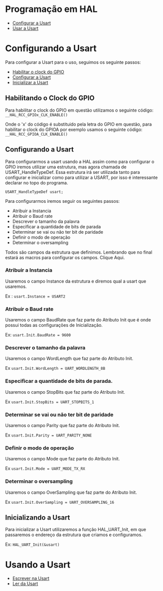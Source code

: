 # Programação em HAL 

- [Configurar a Usart](#Configurando-a-Usart)
- [Usar a Usart](#Usando-a-Usart)

# Configurando a Usart

Para configurar a Usart para o uso, seguimos os seguinte passos:
- [Habilitar o clock do GPIO](#Habilitando-o-Clock-do-GPIO)
- [Configurar a Usart](#Configurando-a-Usart)
- [Inicializar a Usart](#Inicializando-a-Usart)

## Habilitando o Clock do GPIO

Para habilitar o clock do GPIO em questão utilizamos o seguinte código:  
`__HAL_RCC_GPIOx_CLK_ENABLE()`

Onde o 'x' do código é substituido pela letra do GPIO em questão, para
habilitar o clock do GPIOA por exemplo usamos o seguinte código:  
`__HAL_RCC_GPIOA_CLK_ENABLE()`

## Configurando a Usart

Para configurarmos a usart usando a HAL assim como para configurar o GPIO
iremos utilizar uma estrutura, mas agora chamada de USART_HandleTypeDef.
Essa estrutura irá ser utilizada tanto para configurar e inicializar como
para utilizar a USART, por isso é interessante declarar no topo do programa.

`USART_HandleTypeDef usart;`

Para configurarmos iremos seguir os seguintes passos:

- Atribuir a Instancia
- Atribuir o Baud rate
- Descrever o tamanho da palavra
- Especificar a quantidade de bits de parada
- Determinar se vai ou não ter bit de paridade
- Definir o modo de operação
- Determinar o oversampling

Todos são campos da estrutura que definimos. Lembrando que no final estará 
as macros para configurar os campos. Clique Aqui.

### Atribuir a Instancia

Usaremos o campo Instance da estrutura e diremos qual a usart que usaremos.

Ex : `usart.Instance = USART2`

### Atribuir o Baud rate

Usaremos o campo BaudRate que faz parte do Atributo Init que é onde possui 
todas as configurações de Inicialização.

Ex: `usart.Init.BaudRate = 9600`

### Descrever o tamanho da palavra

Usaremos o campo WordLength que faz parte do Atributo Init.

Ex `usart.Init.WordLength = UART_WORDLENGTH_8B`

### Especificar a quantidade de bits de parada.

Usaremos o campo StopBits que faz parte do Atributo Init.

Ex `usart.Init.StopBits = UART_STOPBITS_1`

### Determinar se vai ou não ter bit de paridade

Usaremos o campo Parity que faz parte do Atributo Init.

Ex `usart.Init.Parity = UART_PARITY_NONE`

### Definir o modo de operação

Usaremos o campo Mode que faz parte do Atributo Init.

Ex `usart.Init.Mode = UART_MODE_TX_RX`

### Determinar o oversampling

Usaremos o campo OverSampling que faz parte do Atributo Init.

Ex `usart.Init.OverSampling = UART_OVERSAMPLING_16`

## Inicializando a Usart

Para inicializar a Usart utilizaremos a função HAL_UART_Init, em
que passaremos o endereço da estrutura que criamos e configuramos.

Ex: `HAL_UART_Init(&usart)`

# Usando a Usart

- [Escrever na Usart](#Escrevendo-no-Pino)
- [Ler da Usart](#Lendo-o-Pino)

